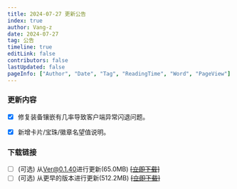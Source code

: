 ```yaml
---
title: 2024-07-27 更新公告
index: true
author: Vang-z
date: 2024-07-27
tag: 公告
timeline: true
editLink: false
contributors: false
lastUpdated: false
pageInfo: ["Author", "Date", "Tag", "ReadingTime", "Word", "PageView"]
---
```


### 更新内容
- [x] 修复<a>装备镶嵌</a>有几率导致客户端异常闪退问题。
- [x] 新增<a>卡片/宝珠/徽章</a>名望值说明。


### 下载链接
- [ ] <a>(可选)</a> 从<a>Ver@0.1.40</a>进行更新(65.0MB) ~~[[立即下载]]()~~
- [ ] <a>(可选)</a> 从<a>更早的版本</a>进行更新(512.2MB) ~~[[立即下载]]()~~
